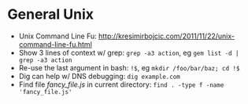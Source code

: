 General Unix
============

* Unix Command Line Fu: http://kresimirbojcic.com/2011/11/22/unix-command-line-fu.html
* Show 3 lines of context w/ grep: `grep -a3 action`, eg `gem list -d | grep -a3 action`
* Re-use the last argument in bash: `!$`, eg `mkdir /foo/bar/baz; cd !$`
* Dig can help w/ DNS debugging: `dig example.com`
* Find file _fancy_file.js_ in  current directory: `find . -type f -name 'fancy_file.js'`